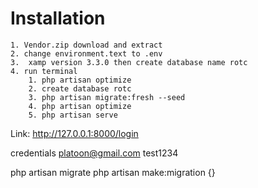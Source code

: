 # Installation
    1. Vendor.zip download and extract
    2. change environment.text to .env
    3.  xamp version 3.3.0 then create database name rotc
    4. run terminal
        1. php artisan optimize
        2. create database rotc
        3. php artisan migrate:fresh --seed
        4. php artisan optimize
        5. php artisan serve 

Link: http://127.0.0.1:8000/login

credentials
platoon@gmail.com
test1234




php artisan migrate
php artisan make:migration {}